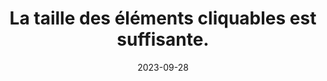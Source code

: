 ---
N: '181'
Rubrique: Présentation
title: La taille des éléments cliquables est suffisante. 
detail: La taille des éléments cliquables est suffisante. 
abstract: 
categories: [" Présentation"]
agrege: O4181-E061
opquast: '4 181'
indiceebook: '61'
description: "Règle n° 061"
weight:  061
actif: '1'
layout: rules
date: 2023-09-28
tags: ["", ""]
objectif: ["", ""]
Meo: [""]
Controle: [""
]
Source: ["Opquast"]
Referentiel: [""]
Steps: ["", ""]
---